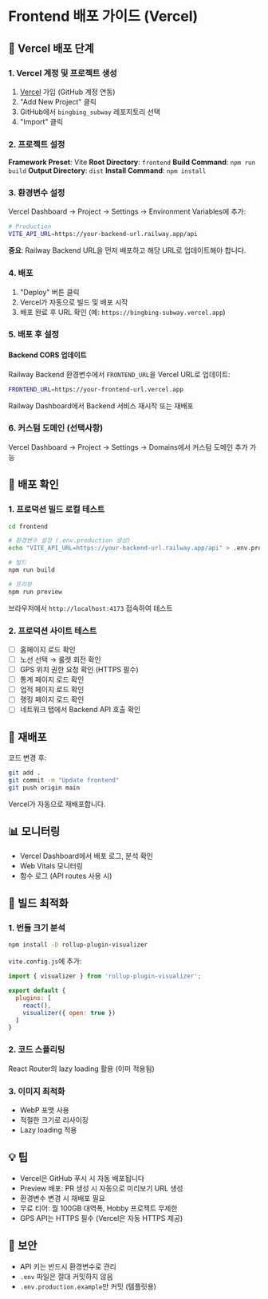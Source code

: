 # Frontend 배포 가이드 (Vercel)

## 🚀 Vercel 배포 단계

### 1. Vercel 계정 및 프로젝트 생성
1. [Vercel](https://vercel.com) 가입 (GitHub 계정 연동)
2. "Add New Project" 클릭
3. GitHub에서 `bingbing_subway` 레포지토리 선택
4. "Import" 클릭

### 2. 프로젝트 설정
**Framework Preset**: Vite
**Root Directory**: `frontend`
**Build Command**: `npm run build`
**Output Directory**: `dist`
**Install Command**: `npm install`

### 3. 환경변수 설정
Vercel Dashboard → Project → Settings → Environment Variables에 추가:

```bash
# Production
VITE_API_URL=https://your-backend-url.railway.app/api
```

**중요**: Railway Backend URL을 먼저 배포하고 해당 URL로 업데이트해야 합니다.

### 4. 배포
1. "Deploy" 버튼 클릭
2. Vercel가 자동으로 빌드 및 배포 시작
3. 배포 완료 후 URL 확인 (예: `https://bingbing-subway.vercel.app`)

### 5. 배포 후 설정

#### Backend CORS 업데이트
Railway Backend 환경변수에서 `FRONTEND_URL`을 Vercel URL로 업데이트:
```bash
FRONTEND_URL=https://your-frontend-url.vercel.app
```

Railway Dashboard에서 Backend 서비스 재시작 또는 재배포

### 6. 커스텀 도메인 (선택사항)
Vercel Dashboard → Project → Settings → Domains에서 커스텀 도메인 추가 가능

## 🧪 배포 확인

### 1. 프로덕션 빌드 로컬 테스트
```bash
cd frontend

# 환경변수 설정 (.env.production 생성)
echo "VITE_API_URL=https://your-backend-url.railway.app/api" > .env.production

# 빌드
npm run build

# 프리뷰
npm run preview
```

브라우저에서 `http://localhost:4173` 접속하여 테스트

### 2. 프로덕션 사이트 테스트
- [ ] 홈페이지 로드 확인
- [ ] 노선 선택 → 룰렛 회전 확인
- [ ] GPS 위치 권한 요청 확인 (HTTPS 필수)
- [ ] 통계 페이지 로드 확인
- [ ] 업적 페이지 로드 확인
- [ ] 랭킹 페이지 로드 확인
- [ ] 네트워크 탭에서 Backend API 호출 확인

## 🔄 재배포
코드 변경 후:
```bash
git add .
git commit -m "Update frontend"
git push origin main
```
Vercel가 자동으로 재배포합니다.

## 📊 모니터링
- Vercel Dashboard에서 배포 로그, 분석 확인
- Web Vitals 모니터링
- 함수 로그 (API routes 사용 시)

## 🎨 빌드 최적화

### 1. 번들 크기 분석
```bash
npm install -D rollup-plugin-visualizer
```

`vite.config.js`에 추가:
```javascript
import { visualizer } from 'rollup-plugin-visualizer';

export default {
  plugins: [
    react(),
    visualizer({ open: true })
  ]
}
```

### 2. 코드 스플리팅
React Router의 lazy loading 활용 (이미 적용됨)

### 3. 이미지 최적화
- WebP 포맷 사용
- 적절한 크기로 리사이징
- Lazy loading 적용

## 💡 팁
- Vercel은 GitHub 푸시 시 자동 배포됩니다
- Preview 배포: PR 생성 시 자동으로 미리보기 URL 생성
- 환경변수 변경 시 재배포 필요
- 무료 티어: 월 100GB 대역폭, Hobby 프로젝트 무제한
- GPS API는 HTTPS 필수 (Vercel은 자동 HTTPS 제공)

## 🔐 보안
- API 키는 반드시 환경변수로 관리
- `.env` 파일은 절대 커밋하지 않음
- `.env.production.example`만 커밋 (템플릿용)
